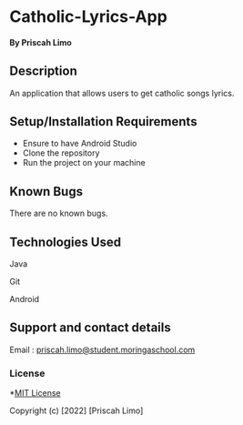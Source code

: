 # Catholic-Lyrics-App

#### By **Priscah Limo**
## Description
An application that allows users to get catholic songs lyrics.
## Setup/Installation Requirements
* Ensure to have Android Studio
* Clone the repository
* Run the project on your machine



## Known Bugs
There are no known bugs.
## Technologies Used
Java

Git

Android

## Support and contact details
Email : priscah.limo@student.moringaschool.com
### License
*[MIT License]("./LICENSE")

Copyright (c) [2022] [Priscah Limo]